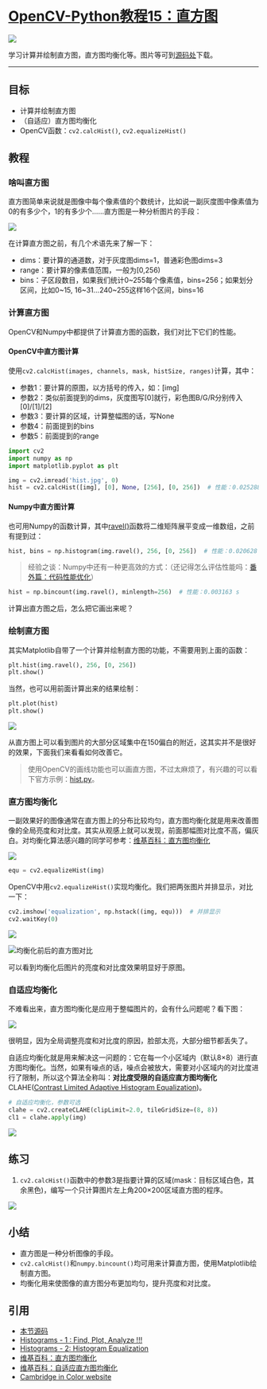 # [OpenCV-Python教程15：直方图](http://ex2tron.wang/opencv-python-histograms/)

![](http://blog.codec.wang/cv2_understand_histogram.jpg)

学习计算并绘制直方图，直方图均衡化等。<!-- more -->图片等可到[源码处](#引用)下载。

------

## 目标

- 计算并绘制直方图
- （自适应）直方图均衡化
- OpenCV函数：`cv2.calcHist()`, `cv2.equalizeHist()`

## 教程

### 啥叫直方图

直方图简单来说就是图像中每个像素值的个数统计，比如说一副灰度图中像素值为0的有多少个，1的有多少个……直方图是一种分析图片的手段：

![](http://blog.codec.wang/cv2_understand_histogram.jpg)

在计算直方图之前，有几个术语先来了解一下：

- dims：要计算的通道数，对于灰度图dims=1，普通彩色图dims=3
- range：要计算的像素值范围，一般为[0,256)
- bins：子区段数目，如果我们统计0~255每个像素值，bins=256；如果划分区间，比如0~15, 16~31…240~255这样16个区间，bins=16

### 计算直方图

OpenCV和Numpy中都提供了计算直方图的函数，我们对比下它们的性能。

#### OpenCV中直方图计算

使用`cv2.calcHist(images, channels, mask, histSize, ranges)`计算，其中：

- 参数1：要计算的原图，以方括号的传入，如：[img]
- 参数2：类似前面提到的dims，灰度图写[0]就行，彩色图B/G/R分别传入[0]/[1]/[2]
- 参数3：要计算的区域，计算整幅图的话，写None
- 参数4：前面提到的bins
- 参数5：前面提到的range

```python
import cv2
import numpy as np
import matplotlib.pyplot as plt

img = cv2.imread('hist.jpg', 0)
hist = cv2.calcHist([img], [0], None, [256], [0, 256])  # 性能：0.025288 s
```

#### Numpy中直方图计算

也可用Numpy的函数计算，其中[ravel()](https://docs.scipy.org/doc/numpy/reference/generated/numpy.ravel.html)函数将二维矩阵展平变成一维数组，之前有提到过：

```python
hist, bins = np.histogram(img.ravel(), 256, [0, 256])  # 性能：0.020628 s
```

> 经验之谈：Numpy中还有一种更高效的方式：（还记得怎么评估性能吗：[番外篇：代码性能优化](/opencv-python-extra-code-optimization/)）

```python
hist = np.bincount(img.ravel(), minlength=256)  # 性能：0.003163 s
```

计算出直方图之后，怎么把它画出来呢？

### 绘制直方图

其实Matplotlib自带了一个计算并绘制直方图的功能，不需要用到上面的函数：

```python
plt.hist(img.ravel(), 256, [0, 256])
plt.show()
```

当然，也可以用前面计算出来的结果绘制：

```python
plt.plot(hist)
plt.show()
```

![](http://blog.codec.wang/cv2_calc_draw_histogram.jpg)

从直方图上可以看到图片的大部分区域集中在150偏白的附近，这其实并不是很好的效果，下面我们来看看如何改善它。

> 使用OpenCV的画线功能也可以画直方图，不过太麻烦了，有兴趣的可以看下官方示例：[hist.py](https://github.com/opencv/opencv/blob/master/samples/python/hist.py)。

### 直方图均衡化

一副效果好的图像通常在直方图上的分布比较均匀，直方图均衡化就是用来改善图像的全局亮度和对比度。其实从观感上就可以发现，前面那幅图对比度不高，偏灰白。对均衡化算法感兴趣的同学可参考：[维基百科：直方图均衡化](https://zh.wikipedia.org/wiki/%E7%9B%B4%E6%96%B9%E5%9B%BE%E5%9D%87%E8%A1%A1%E5%8C%96)

![](http://blog.codec.wang/cv2_understand_histogram_equalization.jpg)

```python
equ = cv2.equalizeHist(img)
```

OpenCV中用`cv2.equalizeHist()`实现均衡化。我们把两张图片并排显示，对比一下：

```python
cv2.imshow('equalization', np.hstack((img, equ)))  # 并排显示
cv2.waitKey(0)
```

![](http://blog.codec.wang/cv2_before_after_equalization.jpg)

![均衡化前后的直方图对比](http://blog.codec.wang/cv2_before_after_equalization_histogram.jpg)

可以看到均衡化后图片的亮度和对比度效果明显好于原图。

### 自适应均衡化

不难看出来，直方图均衡化是应用于整幅图片的，会有什么问题呢？看下图：

![](http://blog.codec.wang/cv2_understand_adaptive_histogram.jpg)

很明显，因为全局调整亮度和对比度的原因，脸部太亮，大部分细节都丢失了。

自适应均衡化就是用来解决这一问题的：它在每一个小区域内（默认8×8）进行直方图均衡化。当然，如果有噪点的话，噪点会被放大，需要对小区域内的对比度进行了限制，所以这个算法全称叫：**对比度受限的自适应直方图均衡化**CLAHE([Contrast Limited Adaptive Histogram Equalization](https://en.wikipedia.org/wiki/Adaptive_histogram_equalization))。

```python
# 自适应均衡化，参数可选
clahe = cv2.createCLAHE(clipLimit=2.0, tileGridSize=(8, 8))
cl1 = clahe.apply(img)
```

![](http://blog.codec.wang/cv2_adaptive_histogram.jpg)

## 练习

1. `cv2.calcHist()`函数中的参数3是指要计算的区域(mask：目标区域白色，其余黑色)，编写一个只计算图片左上角200×200区域直方图的程序。

![](http://blog.codec.wang/cv2_histogram_mask.jpg)

## 小结

- 直方图是一种分析图像的手段。
- `cv2.calcHist()`和`numpy.bincount()`均可用来计算直方图，使用Matplotlib绘制直方图。
- 均衡化用来使图像的直方图分布更加均匀，提升亮度和对比度。

## 引用

- [本节源码](https://github.com/ex2tron/OpenCV-Python-Tutorial/tree/master/15.%20%E7%9B%B4%E6%96%B9%E5%9B%BE)
- [Histograms - 1 : Find, Plot, Analyze !!!](https://opencv-python-tutroals.readthedocs.io/en/latest/py_tutorials/py_imgproc/py_histograms/py_histogram_begins/py_histogram_begins.html#histograms-getting-started)
- [Histograms - 2: Histogram Equalization](http://opencv-python-tutroals.readthedocs.io/en/latest/py_tutorials/py_imgproc/py_histograms/py_histogram_equalization/py_histogram_equalization.html#histogram-equalization)
- [维基百科：直方图均衡化](https://zh.wikipedia.org/wiki/%E7%9B%B4%E6%96%B9%E5%9B%BE%E5%9D%87%E8%A1%A1%E5%8C%96)
- [维基百科：自适应直方图均衡化](https://en.wikipedia.org/wiki/Adaptive_histogram_equalization)
- [Cambridge in Color website](http://www.cambridgeincolour.com/tutorials/histograms1.htm)